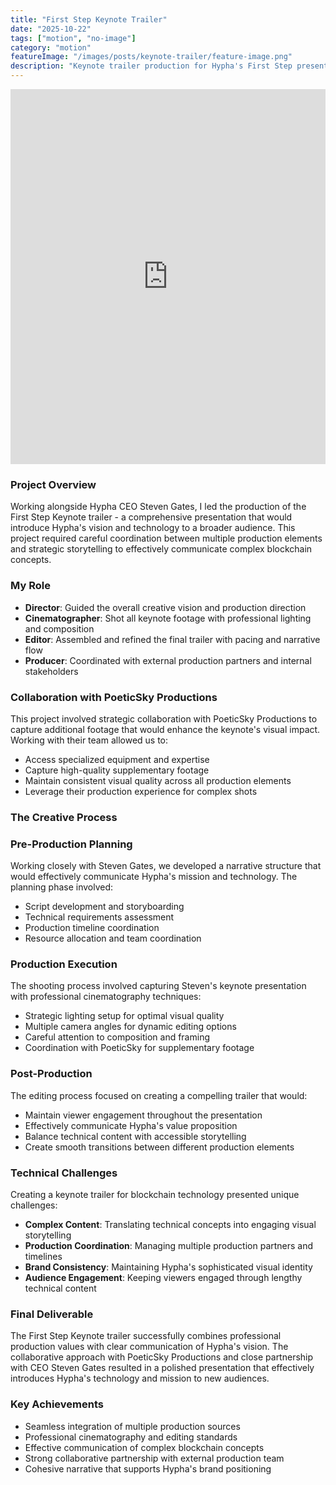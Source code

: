 ```yaml
---
title: "First Step Keynote Trailer"
date: "2025-10-22"
tags: ["motion", "no-image"]
category: "motion"
featureImage: "/images/posts/keynote-trailer/feature-image.png"
description: "Keynote trailer production for Hypha's First Step presentation, featuring collaborative work with CEO Steven Gates and PoeticSky Productions"
---
```


<div class="mt-2">
<iframe src="https://www.youtube.com/embed/fZQ3xvJeVVg" width="100%" height="600" frameborder="0" allow="autoplay; fullscreen; picture-in-picture" allowfullscreen></iframe>
</div>

### Project Overview

Working alongside Hypha CEO Steven Gates, I led the production of the First Step Keynote trailer - a comprehensive presentation that would introduce Hypha's vision and technology to a broader audience. This project required careful coordination between multiple production elements and strategic storytelling to effectively communicate complex blockchain concepts.

### My Role

- **Director**: Guided the overall creative vision and production direction
- **Cinematographer**: Shot all keynote footage with professional lighting and composition
- **Editor**: Assembled and refined the final trailer with pacing and narrative flow
- **Producer**: Coordinated with external production partners and internal stakeholders

### Collaboration with PoeticSky Productions

This project involved strategic collaboration with PoeticSky Productions to capture additional footage that would enhance the keynote's visual impact. Working with their team allowed us to:

- Access specialized equipment and expertise
- Capture high-quality supplementary footage
- Maintain consistent visual quality across all production elements
- Leverage their production experience for complex shots

### The Creative Process

### Pre-Production Planning
Working closely with Steven Gates, we developed a narrative structure that would effectively communicate Hypha's mission and technology. The planning phase involved:

- Script development and storyboarding
- Technical requirements assessment
- Production timeline coordination
- Resource allocation and team coordination

### Production Execution
The shooting process involved capturing Steven's keynote presentation with professional cinematography techniques:

- Strategic lighting setup for optimal visual quality
- Multiple camera angles for dynamic editing options
- Careful attention to composition and framing
- Coordination with PoeticSky for supplementary footage

### Post-Production
The editing process focused on creating a compelling trailer that would:

- Maintain viewer engagement throughout the presentation
- Effectively communicate Hypha's value proposition
- Balance technical content with accessible storytelling
- Create smooth transitions between different production elements

### Technical Challenges

Creating a keynote trailer for blockchain technology presented unique challenges:

- **Complex Content**: Translating technical concepts into engaging visual storytelling
- **Production Coordination**: Managing multiple production partners and timelines
- **Brand Consistency**: Maintaining Hypha's sophisticated visual identity
- **Audience Engagement**: Keeping viewers engaged through lengthy technical content

### Final Deliverable

The First Step Keynote trailer successfully combines professional production values with clear communication of Hypha's vision. The collaborative approach with PoeticSky Productions and close partnership with CEO Steven Gates resulted in a polished presentation that effectively introduces Hypha's technology and mission to new audiences.

### Key Achievements

- Seamless integration of multiple production sources
- Professional cinematography and editing standards
- Effective communication of complex blockchain concepts
- Strong collaborative partnership with external production team
- Cohesive narrative that supports Hypha's brand positioning
